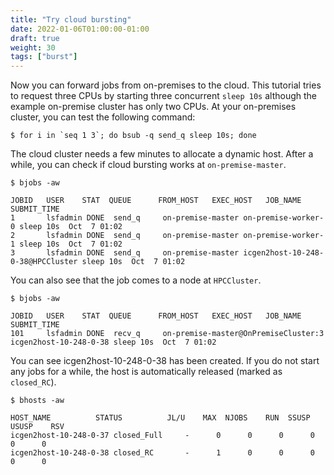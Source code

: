 ```yaml
---
title: "Try cloud bursting"
date: 2022-01-06T01:00:00-01:00
draft: true
weight: 30 
tags: ["burst"] 
---
```


Now you can forward jobs from on-premises to the cloud. This tutorial tries to request three CPUs by starting three concurrent `sleep 10s` although the example on-premise cluster has only two CPUs. At your on-premises cluster, you can test the following command:

```
$ for i in `seq 1 3`; do bsub -q send_q sleep 10s; done
```

The cloud cluster needs a few minutes to allocate a dynamic host. After a while, you can check if cloud bursting works at `on-premise-master`.

```
$ bjobs -aw
```

```
JOBID   USER    STAT  QUEUE      FROM_HOST   EXEC_HOST   JOB_NAME   SUBMIT_TIME
1       lsfadmin DONE  send_q     on-premise-master on-premise-worker-0 sleep 10s  Oct  7 01:02
2       lsfadmin DONE  send_q     on-premise-master on-premise-worker-1 sleep 10s  Oct  7 01:02
3       lsfadmin DONE  send_q     on-premise-master icgen2host-10-248-0-38@HPCCluster sleep 10s  Oct  7 01:02
```

You can also see that the job comes to a node at `HPCCluster`.

```
$ bjobs -aw
```

```
JOBID   USER    STAT  QUEUE      FROM_HOST   EXEC_HOST   JOB_NAME   SUBMIT_TIME
101     lsfadmin DONE  recv_q     on-premise-master@OnPremiseCluster:3 icgen2host-10-248-0-38 sleep 10s  Oct  7 01:02
```

You can see icgen2host-10-248-0-38 has been created. If you do not start any jobs for a while, the host is automatically released (marked as `closed_RC`).

```
$ bhosts -aw
```

```
HOST_NAME          STATUS          JL/U    MAX  NJOBS    RUN  SSUSP  USUSP    RSV 
icgen2host-10-248-0-37 closed_Full     -      0      0      0      0      0      0
icgen2host-10-248-0-38 closed_RC       -      1      0      0      0      0      0
```

